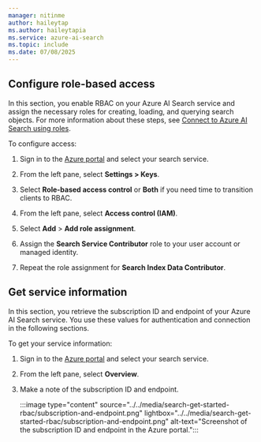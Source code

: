 ```yaml
---
manager: nitinme
author: haileytap
ms.author: haileytapia
ms.service: azure-ai-search
ms.topic: include
ms.date: 07/08/2025
---
```


## Configure role-based access

In this section, you enable RBAC on your Azure AI Search service and assign the necessary roles for creating, loading, and querying search objects. For more information about these steps, see [Connect to Azure AI Search using roles](../../search-security-rbac.md).

To configure access:

1. Sign in to the [Azure portal](https://portal.azure.com) and select your search service.

1. From the left pane, select **Settings > Keys**.

1. Select **Role-based access control** or **Both** if you need time to transition clients to RBAC.

1. From the left pane, select **Access control (IAM)**.

1. Select **Add** > **Add role assignment**.

1. Assign the **Search Service Contributor** role to your user account or managed identity.

1. Repeat the role assignment for **Search Index Data Contributor**.

## Get service information

In this section, you retrieve the subscription ID and endpoint of your Azure AI Search service. You use these values for authentication and connection in the following sections.

To get your service information:

1. Sign in to the [Azure portal](https://portal.azure.com) and select your search service.

1. From the left pane, select **Overview**.

1. Make a note of the subscription ID and endpoint.

   :::image type="content" source="../../media/search-get-started-rbac/subscription-and-endpoint.png" lightbox="../../media/search-get-started-rbac/subscription-and-endpoint.png" alt-text="Screenshot of the subscription ID and endpoint in the Azure portal.":::
